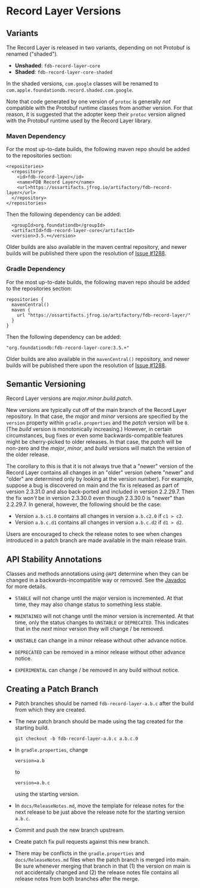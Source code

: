 # Record Layer Versions

## Variants

The Record Layer is released in two variants, depending on not Protobuf is renamed ("shaded").

* **Unshaded**: `fdb-record-layer-core`
* **Shaded**: `fdb-record-layer-core-shaded`

In the shaded versions, `com.google` classes will be renamed to `com.apple.foundationdb.record.shaded.com.google`.

Note that code generated by one version of `protoc` is generally *not* compatible with the Protobuf runtime classes from another version. For that reason, it is suggested that the adopter keep their `protoc` version aligned with the Protobuf runtime used by the Record Layer library.

### Maven Dependency

For the most up-to-date builds, the following maven repo should be added to the repositories section:

```
<repositories>
  <repository>
    <id>fdb-record-layer</id>
    <name>FDB Record Layer</name>
    <url>https://ossartifacts.jfrog.io/artifactory/fdb-record-layer</url>
  </repository>
</repositories>
```

Then the following dependency can be added:

```
  <groupId>org.foundationdb</groupId>
  <artifactId>fdb-record-layer-core</artifactId>
  <version>3.5.+</version>
```

Older builds are also available in the maven central repository, and newer builds will be published there upon the resolution of [Issue #1288](https://github.com/FoundationDB/fdb-record-layer/issues/1288).

### Gradle Dependency

For the most up-to-date builds, the following maven repo should be added to the repositories section:

```
repositories {
  mavenCentral()
  maven {
    url "https://ossartifacts.jfrog.io/artifactory/fdb-record-layer/"
  }
}
```

Then the following dependency can be added:

```
"org.foundationdb:fdb-record-layer-core:3.5.+"
```

Older builds are also available in the `mavenCentral()` repository, and newer builds will be published there upon the resolution of [Issue #1288](https://github.com/FoundationDB/fdb-record-layer/issues/1288).

## Semantic Versioning

Record Layer versions are *major*.*minor*.*build*.*patch*.

New versions are typically cut off of the main branch of the Record Layer repository. In that case, the *major* and *minor* versions are specified by the `version` property within `gradle.properties` and the *patch* version will be `0`. (The *build* version is monotonically increasing.) However, in certain circumstances, bug fixes or even some backwards-compatible features might be cherry-picked to older releases. In that case, the *patch* will be non-zero and the *major*, *minor*, and *build* versions will match the version of the older release.

The corollary to this is that it is not always true that a "newer" version of the Record Layer contains all changes in an "older" version (where "newer" and "older" are determined only by looking at the version number). For example, suppose a bug is discovered on main and the fix is released as part of version 2.3.31.0 and also back-ported and included in version 2.2.29.7. Then the fix *won't* be in version 2.3.30.0 even though 2.3.30.0 is "newer" than 2.2.29.7. In general, however, the following should be the case:

* Version `a.b.c1.0` contains all changes in version `a.b.c2.0` if `c1 > c2`.
* Version `a.b.c.d1` contains all changes in version `a.b.c.d2` if `d1 > d2`.

Users are encouraged to check the release notes to see when changes introduced in a patch branch are made available in the main release train.

## API Stability Annotations

Classes and methods annotations using `@API` determine when they can be changed in a backwards-incompatible way or removed. See the [Javadoc](https://javadoc.io/page/org.foundationdb/fdb-extensions/latest/com/apple/foundationdb/API.html) for more details.

* `STABLE` will not change until the major version is incremented. At that time, they may also change status to something less stable.

* `MAINTAINED` will not change until the minor version is incremented. At that time, only the status changes to `UNSTABLE` or `DEPRECATED`. This indicates that in the *next* minor version they will change / be removed.

* `UNSTABLE` can change in a minor release without other advance notice.

* `DEPRECATED` can be removed in a minor release without other advance notice.

* `EXPERIMENTAL` can change / be removed in any build without notice.


## Creating a Patch Branch

* Patch branches should be named `fdb-record-layer-a.b.c` after the build from which they are created.

* The new patch branch should be made using the tag created for the starting build.

    ```
    git checkout -b fdb-record-layer-a.b.c a.b.c.0
    ```

* In `gradle.properties`, change

    ```
    version=a.b
    ```

    to

    ```
    version=a.b.c
    ```

    using the starting version.

* In `docs/ReleaseNotes.md`, move the template for release notes for the next release to be just above the release note for the starting version `a.b.c`.

* Commit and push the new branch upstream.

* Create patch fix pull requests against this new branch.

* There may be conflicts in the `gradle.properties` and `docs/ReleaseNotes.md` files when the patch branch is merged into main. Be sure whenever merging that branch in that (1) the version on main is not accidentally changed and (2) the release notes file contains all release notes from both branches after the merge.

